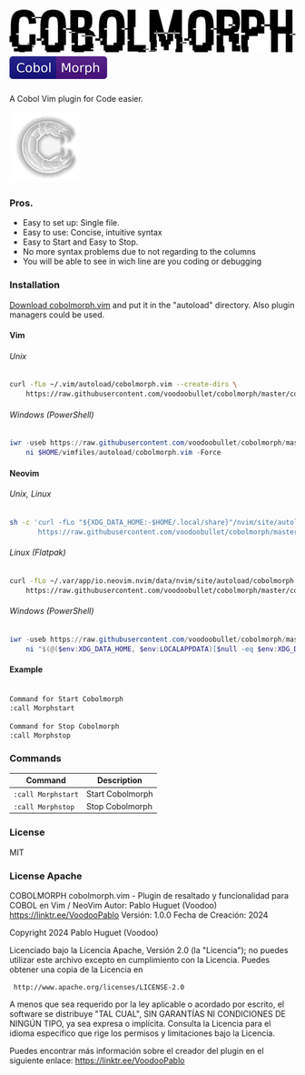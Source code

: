<img src="https://raw.githubusercontent.com/voodoobullet/cobolmorph/master/cobol1.png" height="75" alt="cobolmorph"><img src="https://raw.githubusercontent.com/voodoobullet/cobolmorph/master/cobol3.svg" height="" alt="cobolmorph">
===

A Cobol Vim plugin for Code easier.


<img src="https://raw.githubusercontent.com/voodoobullet/cobolmorph/master/cobol2.png" height="125" alt="cobolmorph">

### Pros.

- Easy to set up: Single file. 
- Easy to use: Concise, intuitive syntax
- Easy to Start and Easy to Stop.
- No more syntax problems due to not regarding to the columns
- You will be able to see in wich line are you coding or debugging


### Installation

[Download cobolmorph.vim](https://raw.githubusercontent.com/voodoobullet/cobolmorph/master/cobolmorph.vim)
and put it in the "autoload" directory.
Also plugin managers could be used.

#### Vim

###### Unix

```sh
curl -fLo ~/.vim/autoload/cobolmorph.vim --create-dirs \
    https://raw.githubusercontent.com/voodoobullet/cobolmorph/master/cobolmorph.vim
```


###### Windows (PowerShell)

```powershell
iwr -useb https://raw.githubusercontent.com/voodoobullet/cobolmorph/master/cobolmorph.vim |`
    ni $HOME/vimfiles/autoload/cobolmorph.vim -Force
```

#### Neovim

###### Unix, Linux

```sh
sh -c 'curl -fLo "${XDG_DATA_HOME:-$HOME/.local/share}"/nvim/site/autoload/cobolmorph.vim --create-dirs \
       https://raw.githubusercontent.com/voodoobullet/cobolmorph/master/cobolmorph.vim'
```

###### Linux (Flatpak)

```sh
curl -fLo ~/.var/app/io.neovim.nvim/data/nvim/site/autoload/cobolmorph.vim --create-dirs \
    https://raw.githubusercontent.com/voodoobullet/cobolmorph/master/cobolmorph.vim
```

###### Windows (PowerShell)

```powershell
iwr -useb https://raw.githubusercontent.com/voodoobullet/cobolmorph/master/cobolmorph.vim |`
    ni "$(@($env:XDG_DATA_HOME, $env:LOCALAPPDATA)[$null -eq $env:XDG_DATA_HOME])/nvim-data/site/autoload/cobolmorph.vim" -Force
```


#### Example

```vim

Command for Start Cobolmorph 
:call Morphstart

Command for Stop Cobolmorph 
:call Morphstop
```

### Commands

| Command                             | Description                                                        |
| ----------------------------------- | ------------------------------------------------------------------ |
| `:call Morphstart`                  | Start Cobolmorph                                                   |
| `:call Morphstop`                   | Stop  Cobolmorph                                                   |

### License

MIT

### License Apache

 COBOLMORPH
 cobolmorph.vim - Plugin de resaltado y funcionalidad para COBOL en Vim / NeoVim
 Autor: Pablo Huguet (Voodoo) https://linktr.ee/VoodooPablo
 Versión: 1.0.0
 Fecha de Creación: 2024


 Copyright 2024 Pablo Huguet (Voodoo)

 Licenciado bajo la Licencia Apache, Versión 2.0 (la "Licencia");
 no puedes utilizar este archivo excepto en cumplimiento con la Licencia.
 Puedes obtener una copia de la Licencia en

     http://www.apache.org/licenses/LICENSE-2.0

 A menos que sea requerido por la ley aplicable o acordado por escrito, el software
 se distribuye "TAL CUAL", SIN GARANTÍAS NI CONDICIONES DE NINGÚN TIPO,
 ya sea expresa o implícita. Consulta la Licencia para el idioma específico que rige
 los permisos y limitaciones bajo la Licencia.

 Puedes encontrar más información sobre el creador del plugin en el siguiente enlace:
 https://linktr.ee/VoodooPablo